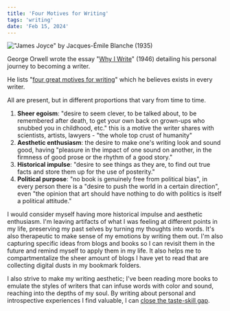 ```yaml
---
title: 'Four Motives for Writing'
tags: 'writing'
date: 'Feb 15, 2024'
---
```


!["James Joyce" by Jacques-Émile Blanche (1935)](/images/joyce.jpeg)

George Orwell wrote the essay "[Why I Write](https://www.orwellfoundation.com/the-orwell-foundation/orwell/essays-and-other-works/why-i-write/)" (1946) detailing his personal journey to becoming a writer.

He lists "[four great motives for writing](https://en.wikipedia.org/wiki/Why_I_Write?useskin=vector)" which he believes exists in every writer.

All are present, but in different proportions that vary from time to time.

1. **Sheer egoism**: "desire to seem clever, to be talked about, to be remembered after death, to get your own back on grown-ups who snubbed you in childhood, etc." this is a motive the writer shares with scientists, artists, lawyers - "the whole top crust of humanity"
2. **Aesthetic enthusiasm**: the desire to make one's writing look and sound good, having "pleasure in the impact of one sound on another, in the firmness of good prose or the rhythm of a good story."
3. **Historical impulse**: "desire to see things as they are, to find out true facts and store them up for the use of posterity."
4. **Political purpose**: "no book is genuinely free from political bias", in every person there is a "desire to push the world in a certain direction", even "the opinion that art should have nothing to do with politics is itself a political attitude."

I would consider myself having more historical impulse and aesthetic enthusiasm. I'm leaving artifacts of what I was feeling at different points in my life, preserving my past selves by turning my thoughts into words. It's also therapeutic to make sense of my emotions by writing them out. I'm also capturing specific ideas from blogs and books so I can revisit them in the future and remind myself to apply them in my life. It also helps me to compartmentalize the sheer amount of blogs I have yet to read that are collecting digital dusts in my bookmark folders.

I also strive to make my writing aesthetic; I've been reading more books to emulate the styles of writers that can infuse words with color and sound, reaching into the depths of my soul. By writing about personal and introspective experiences I find valuable, I can [close the taste-skill gap](https://www.goodreads.com/quotes/309485-nobody-tells-this-to-people-who-are-beginners-i-wish).
